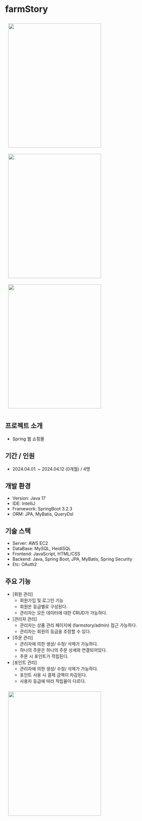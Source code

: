 # farmStory

<img src="https://github.com/ohaaram/farmStory/assets/22510560/4e49ce9d-f169-4d6e-a486-ba742adb845e" width="300" height="400" style="margin: 10px;">
<img src="https://github.com/ohaaram/farmStory/assets/22510560/0a1ace69-0cec-4fba-bde2-834874ce755d" width="300" height="400" style="margin: 10px;">
<img src="https://github.com/ohaaram/farmStory/assets/22510560/46ccc73b-587f-4507-b8ce-2deb4a1ed68c" width="300" height="400" style="margin: 10px;">




## 프로젝트 소개
- Spring 웹 쇼핑몰

## 기간 / 인원
- 2024.04.01. ~ 2024.04.12 (0개월) / 4명

## 개발 환경
- Version: Java 17
- IDE: IntelliJ
- Framework: SpringBoot 3.2.3
- ORM: JPA, MyBatis, QueryDsl
  
## 기술 스택
- Server: AWS EC2
- DataBase: MySQL, HeidiSQL
- Frontend: JavaScript, HTML/CSS
- Backend: Java, Spring Boot, JPA, MyBatis, Spring Security
- Etc: OAuth2
  
## 주요 기능
- [회원 관리]
  - 회원가입 및 로그인 기능
  - 회원은 등급별로 구성된다.
  - 관리자는 모든 데이터에 대한 CRUD가 가능하다.
- [관리자 관리]
  - 관리자는 상품 관리 페이지에 (farmstory/admin) 접근 가능하다.
  - 관리자는 회원의 등급을 조정할 수 있다.
- [주문 관리]
  - 관리자에 의한 생성/ 수정/ 삭제가 가능하다.
  - 하나의 주문은 하나의 주문 상세와 연결되어있다.
  - 주문 시 포인트가 적립된다.
- [포인트 관리]
  - 관리자에 의한 생성/ 수정/ 삭제가 가능하다.
  - 포인트 사용 시 결제 금액이 차감된다.
  - 사용자 등급에 따라 적립율이 다르다.

<div style="display: flex; flex-wrap: wrap; gap: 10px;">

<img src="https://github.com/ohaaram/farmStory/assets/22510560/20a8f2f4-8b22-47ee-93e4-1a5c39a46032" width="300" height="400" style="margin: 10px;">

</div>
